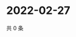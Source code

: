 # 2022-02-27

共 0 条

<!-- BEGIN WEIBO -->
<!-- 最后更新时间 Sun Feb 27 2022 07:01:01 GMT+0800 (China Standard Time) -->

<!-- END WEIBO -->
